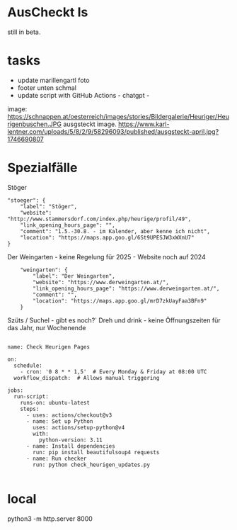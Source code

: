 # AusCheckt Is

still in beta.

# tasks

- update marillengartl foto
- footer unten schmal
- update script with GitHub Actions - chatgpt -

image: https://schnappen.at/oesterreich/images/stories/Bildergalerie/Heuriger/Heurigenbuschen.JPG
ausgsteckt image. https://www.karl-lentner.com/uploads/5/8/2/9/58296093/published/ausgsteckt-april.jpg?1746690807

# Spezialfälle

Stöger

```
"stoeger": {
    "label": "Stöger",
    "website": "http://www.stammersdorf.com/index.php/heurige/profil/49",
    "link_opening_hours_page": "",
    "comment": "1.5.-30.8. - im Kalender, aber kenne ich nicht",
    "location": "https://maps.app.goo.gl/6St9UPESJW3xWXnU7"
}
```

Der Weingarten - keine Regelung für 2025 - Website noch auf 2024

```
    "weingarten": {
        "label": "Der Weingarten",
        "website": "https://www.derweingarten.at/",
        "link_opening_hours_page": "https://www.derweingarten.at/",
        "comment": "",
        "location": "https://maps.app.goo.gl/mrD7zkUayFaa3BFn9"
    }
```

Szüts / Suchel - gibt es noch?`
Dreh und drink - keine Öffnungszeiten für das Jahr, nur Wochenende

```

name: Check Heurigen Pages

on:
  schedule:
    - cron: '0 8 * * 1,5'  # Every Monday & Friday at 08:00 UTC
  workflow_dispatch:  # Allows manual triggering

jobs:
  run-script:
    runs-on: ubuntu-latest
    steps:
      - uses: actions/checkout@v3
      - name: Set up Python
        uses: actions/setup-python@v4
        with:
          python-version: 3.11
      - name: Install dependencies
        run: pip install beautifulsoup4 requests
      - name: Run checker
        run: python check_heurigen_updates.py


```

# local

python3 -m http.server 8000
